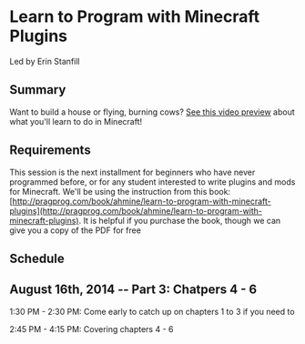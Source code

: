 # Learn to Program with Minecraft Plugins

Led by Erin Stanfill


## Summary

Want to build a house or flying, burning cows? [See this video preview](http://www.youtube.com/watch?v=hhwRH9njsZg) about what you'll learn to do in Minecraft! 

## Requirements

This session is the next installment for beginners who have never programmed before, or for any student interested to write plugins and mods for Minecraft. We'll be using the instruction from this book: [http://pragprog.com/book/ahmine/learn-to-program-with-minecraft-plugins](http://pragprog.com/book/ahmine/learn-to-program-with-minecraft-plugins). It is helpful if you purchase the book, though we can give you a copy of the PDF for free

## Schedule

## August 16th, 2014 -- Part 3: Chatpers 4 - 6

1:30 PM - 2:30 PM: Come early to catch up on chapters 1 to 3 if you need to

2:45 PM - 4:15 PM: Covering chapters 4 - 6

